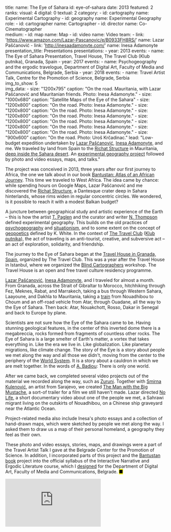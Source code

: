 title: 
    name: The Eye of Sahara
id: eye-of-sahara
date: 2013
featured: 2
ranks:
    visual: 4
    digital: 0
    textual: 2
category: 
    - id: cartography
      name: Experimental Cartography
    - id: geography
      name: Experimental Geography
role:
    - id: cartographer
      name: Cartographer
    - id: director
      name: Co-Cinematographer   
medium:
    - id: map
      name: Map
    - id: video
      name: Video
team:
    - link: 'https://www.amazon.com/Lazar-Pascanovic/e/B0933FH8RS/'
      name: Lazar Pašćanović
    - link: 'http://inesaadamonyte.com/'
      name: Inesa Adamonyte
presentation_title: Presentations
presentations:
    - year: 2013
      events:
        - name: <span class='italic-style'>The Eye of Sahara Presentation</span>, Travel House, The Travel Club (Klub putnika), Granada, Spain
    - year: 2017
      events:
        - name: <span class='italic-style'>Psychogeography and the ergodic travelogue</span>, Department of Digital Art, Faculty of Media and Communications, Belgrade, Serbia
    - year: 2018
      events:
        - name: <span class='italic-style'>Travel Artist Talk</span>, Centre for the Promotion of Science, Belgrade, Serbia    
img_to_show: 5       
img_data:
    - size: "1200x795"
      caption: "On the road. Mauritania, with Lazar Pašćanović and Mauritanian friends. Photo: Inesa Adamonyte."
    - size: "1000x680"
      caption: "Satellite Maps of the Eye of the Sahara"
    - size: "1200x800"
      caption: "On the road. Photo: Inesa Adamonyte."
    - size: "1200x800"
      caption: "On the road. Photo: Inesa Adamonyte."
    - size: "1200x800"
      caption: "On the road. Photo: Inesa Adamonyte."
    - size: "1200x800"
      caption: "On the road. Photo: Inesa Adamonyte."
    - size: "1200x800"
      caption: "On the road. Photo: Inesa Adamonyte."
    - size: "1200x800"
      caption: "On the road. Photo: Inesa Adamonyte."
    - size: "900x600"
      caption: "On the road. Photo: Uroš Krčadinac."
lead: "Low-budget expedition undertaken by <a href='' target='_blank'>Lazar Pašćanović</a>, <a href='http://inesaadamonyte.com/' target='_blank'>Inesa Adamonyte</a>, and me. We traveled by land from Spain to the <a href='https://en.wikipedia.org/wiki/Richat_Structure' target='_blank'>Richat Structure</a> in Mauritania, <a href='https://www.google.rs/maps/search/Eye+of+the+Sahara,+Ouadane,+Adrar,+Mauritania/@21.1165301,-11.5521239,93589m/data=!3m1!1e3?hl=en' target='_blanl'>deep inside the Sahara desert</a>. An <a href='/work/projects/category/geography'>experimental geography project</a> followed by photo and video essays, maps, and talks."

The project was conceived in 2013, three years after our first journey to Africa, the one we talk about in our book <a href='/work/projects/bantustan-book'><span class='italic-style'>Bantustan: Atlas of an African Journey</span></a>. This time we traveled to West Africa. The idea came by chance: while spending hours on Google Maps, Lazar Pašćanović and me discovered the <a href='https://www.google.rs/maps/search/Eye+of+the+Sahara,+Ouadane,+Adrar,+Mauritania/@21.1165301,-11.5521239,93589m/data=!3m1!1e3?hl=en' target='_blank'>Richat Structure</a>, a Dantesque crater deep in Sahara hinterlands, whose rims widen in regular concentric circles. We wondered, is it possible to reach it with a modest Balkan budget?

A juncture between geographical study and artistic experience of the Earth – this is how the artist <a href='https://brooklynrail.org/2009/03/express/experimental-geography-from-cultural-production-to-the-production-of-space' target='_blank'>T. Paglen</a> and the curator and writer <a href='https://www.natothompson.com/' target='_blank'>N. Thompson</a> defined <span class='italic-style'>experimental geography</span>. This builds on the old practices of <a href='https://en.wikipedia.org/wiki/Psychogeography' target='_blank'>psychogeography</a> and <a href='https://en.wikipedia.org/wiki/Situationist_International' target='_blank'>situationism</a>, and to some extent on the concept of <a href='http://www.geopoetics.org.uk/what-is-geopoetics/kenneth-white/' target='_blank'><span class='italic-style'>geopoetics</span></a> defined by K. White. In the context of <a href='http://www.thetravelclub.org/about-the-club' target='_blank'>The Travel Club</a> (<a href='http://www.klubputnika.org/o-klub-putnika' target='_blank'>Klub putnika</a>), the act of traveling is an anti-tourist, creative, and subversive act – an act of exploration, solidarity, and friendship.

The journey to the Eye of Sahara began at the <a href='http://www.thetravelclub.org/travel-house/granada' target='_blank'>Travel House in Granada, Spain</a>, organized by The Travel Club. This was a year after the Travel House in Istanbul, where we organized the <a href='/work/projects/blind-cartographers-workshop'><span class='italic-style'>Blind Cartographers</span></a> workshop. The Travel House is an open and free travel culture residency programme.

<a href='https://www.amazon.com/Lazar-Pascanovic/e/B0933FH8RS/' target='_blank'>Lazar Pašćanović</a>, <a href='http://inesaadamonyte.com/' target='_blank'>Inesa Adamonyte</a>, and I traveled for almost a month. From Granada, across the Strait of Gibraltar to Morocco, hitchhiking through Fez, Meknes, Rabat, and Marrakech, taking a bus through Western Sahara, Laayoune, and Dakhla to Mauritania, taking a <a href='https://www.aljazeera.com/indepth/inpictures/2016/03/iron-trains-mauritania-160308070717874.html' target='_blank'>train</a> from Nouadhibou to Choum and an off-road vehicle from Atar, through Ouadane, all the way to the Eye of Sahara. Then back: Atar, Nouakchott, Rosso, Dakar in Senegal and back to Europe by plane.

Scientists are not sure how the Eye of the Sahara came to be. Having stunning geological features, in the center of this inverted dome there is a <span class='italic-style'>megabreccia</span>, rocks formed from fragments of countless other rocks. The Eye of Sahara is a large smelter of Earth's matter, a vortex that takes everything in. Like the era we live in. Like globalization. Like planetary migrations, like climate change. The story of the Eye is a story about people we met along the way and all those we didn't, moving from the center to the periphery of the <a href='https://en.wikipedia.org/wiki/World-systems_theory' target='_blank'>World System</a>. It is a story about a cauldron in which we are melt together. In the words of <a href='https://link.springer.com/article/10.1057/cpt.2011.2' target='_blank'>A. Badiou</a>: <span class='italic-style'>There is only one world</span>.

After we came back, we completed several video projects out of the material we recorded along the way, such as <a href='https://www.youtube.com/watch?v=j7Gjfm9PjH0' target='_blank'><span class='italic-style'>Zuruni</span></a>. Together with <a href='https://smi-smi.com/' target='_blank'>Smirna Kulenović</a>, an artist from Sarajevo, we created <a href='https://www.youtube.com/watch?v=0w4IaBZ4mQc' target='_blank'><span class='italic-style'>The Man with the Big Mustache</span></a>, a sort-of trailer for a film we still haven't made. Lazar directed <a href='https://www.youtube.com/watch?v=KGsZrtQYOmg' target='_blank'><span class='italic-style'>No Life</span></a>, a short documentary video about one of the people we met, a Sahrawi migrant living on the outskirts of Nouadhibou, on a Chinese ship graveyard near the Atlantic Ocean.

Project-related media also include Inesa's photo essays and a collection of hand-drawn maps, which were sketched by people we met along the way. I asked them to draw us a map of their personal homeland, a geography they feel as their own.

These photo and video essays, stories, maps, and drawings were a part of the Travel Artist Talk I gave at the Belgrade Center for the Promotion of Science. In addition, I incorporated parts of this project and the <a href='/work/projects/bantustan-book'><span class='italic-style'>Bantustan</span> book</a> project into the official syllabus of the <span class='italic-style'>Interactive Narrative and Ergodic Literature</span> course, which I <a href='/work/teaching#academic'>designed</a> for the Department of Digital Art, Faculty of Media and Communications, Belgrade. <mark>&#9632;</mark>

<iframe src="https://www.youtube.com/embed/KGsZrtQYOmg?rel=0&amp;fs=0&amp;controls=0" frameborder="0" allow="accelerometer; autoplay; picture-in-picture" allowfullscreen></iframe>